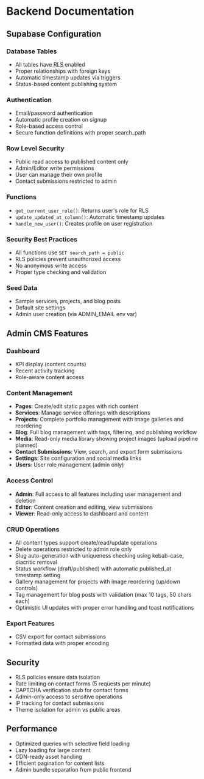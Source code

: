 # Backend Documentation

## Supabase Configuration

### Database Tables
- All tables have RLS enabled
- Proper relationships with foreign keys
- Automatic timestamp updates via triggers
- Status-based content publishing system

### Authentication
- Email/password authentication
- Automatic profile creation on signup
- Role-based access control
- Secure function definitions with proper search_path

### Row Level Security
- Public read access to published content only
- Admin/Editor write permissions
- User can manage their own profile
- Contact submissions restricted to admin

### Functions
- `get_current_user_role()`: Returns user's role for RLS
- `update_updated_at_column()`: Automatic timestamp updates
- `handle_new_user()`: Creates profile on user registration

### Security Best Practices
- All functions use `SET search_path = public`
- RLS policies prevent unauthorized access
- No anonymous write access
- Proper type checking and validation

### Seed Data
- Sample services, projects, and blog posts
- Default site settings
- Admin user creation (via ADMIN_EMAIL env var)

## Admin CMS Features

### Dashboard
- KPI display (content counts)
- Recent activity tracking
- Role-aware content access

### Content Management
- **Pages**: Create/edit static pages with rich content
- **Services**: Manage service offerings with descriptions
- **Projects**: Complete portfolio management with image galleries and reordering
- **Blog**: Full blog management with tags, filtering, and publishing workflow
- **Media**: Read-only media library showing project images (upload pipeline planned)
- **Contact Submissions**: View, search, and export form submissions
- **Settings**: Site configuration and social media links
- **Users**: User role management (admin only)

### Access Control
- **Admin**: Full access to all features including user management and deletion
- **Editor**: Content creation and editing, view submissions
- **Viewer**: Read-only access to dashboard and content

### CRUD Operations
- All content types support create/read/update operations
- Delete operations restricted to admin role only
- Slug auto-generation with uniqueness checking using kebab-case, diacritic removal
- Status workflow (draft/published) with automatic published_at timestamp setting
- Gallery management for projects with image reordering (up/down controls)
- Tag management for blog posts with validation (max 10 tags, 50 chars each)
- Optimistic UI updates with proper error handling and toast notifications

### Export Features
- CSV export for contact submissions
- Formatted data with proper encoding

## Security
- RLS policies ensure data isolation
- Rate limiting on contact forms (5 requests per minute)
- CAPTCHA verification stub for contact forms
- Admin-only access to sensitive operations
- IP tracking for contact submissions
- Theme isolation for admin vs public areas

## Performance
- Optimized queries with selective field loading
- Lazy loading for large content
- CDN-ready asset handling
- Efficient pagination for content lists
- Admin bundle separation from public frontend